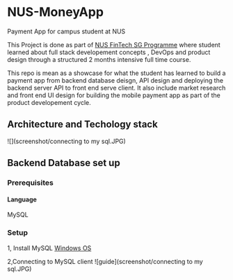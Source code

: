 # NUS-MoneyApp
Payment App for campus student at NUS

This Project is done as part of [NUS FinTech SG Programme](https://fintechlab.nus.edu.sg/fintechsg-programme-company/) where student learned about full stack developement concepts , DevOps and product design through a structured 2 months intensive full time course.

This repo is mean as a showcase for what the student has learned to build a payment app from backend database deisgn, API design and deploying the backend server  API to front end serve client. It also include market research and front end UI design for building the mobile payment app as part of the product developement cycle.

## Architecture and Techology stack

![](screenshot/connecting to my sql.JPG)


## Backend Database set up

### Prerequisites
#### Language
MySQL
### Setup 
1, Install MySQL [Windows OS](https://www.youtube.com/watch?v=WuBcTJnIuzo)

2,Connecting to MySQL client ![guide](screenshot/connecting to my sql.JPG)
